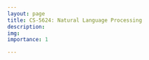 ```yaml
---
layout: page
title: CS-5624: Natural Language Processing
description: 
img:
importance: 1

---
```



